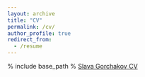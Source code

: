 ```yaml
---
layout: archive
title: "CV"
permalink: /cv/
author_profile: true
redirect_from:
  - /resume
---
```

% include base_path %
[Slava Gorchakov CV](/files/CV.pdf)
